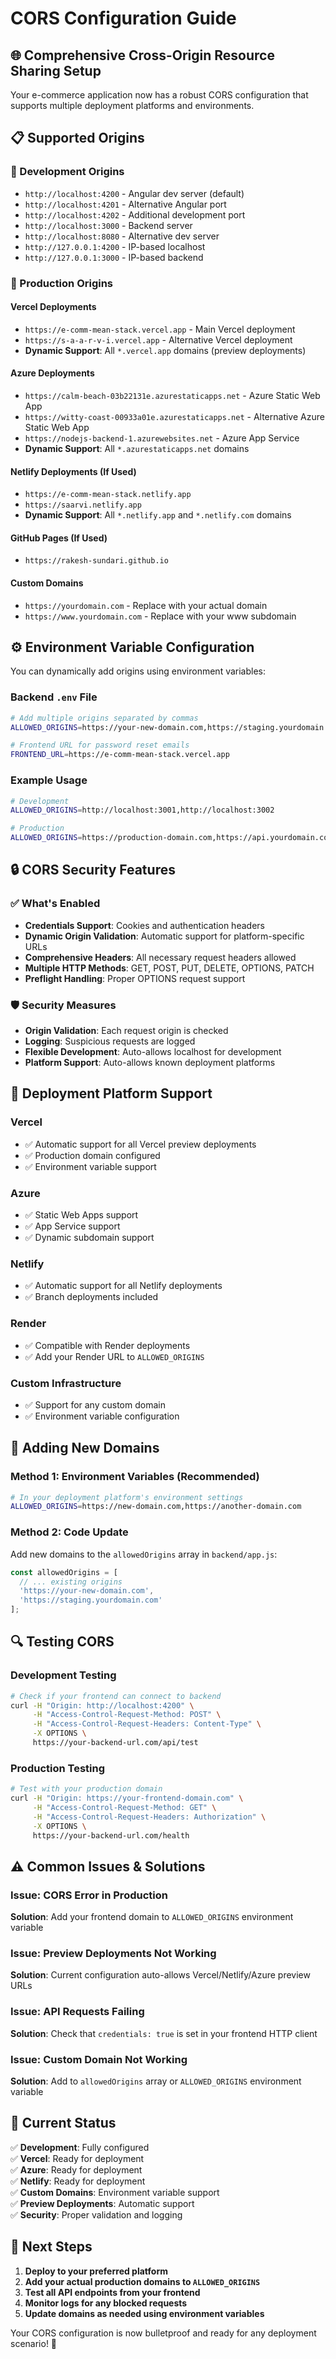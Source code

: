 # CORS Configuration Guide

## 🌐 Comprehensive Cross-Origin Resource Sharing Setup

Your e-commerce application now has a robust CORS configuration that supports multiple deployment platforms and environments.

## 📋 Supported Origins

### 🔧 Development Origins
- `http://localhost:4200` - Angular dev server (default)
- `http://localhost:4201` - Alternative Angular port
- `http://localhost:4202` - Additional development port
- `http://localhost:3000` - Backend server
- `http://localhost:8080` - Alternative dev server
- `http://127.0.0.1:4200` - IP-based localhost
- `http://127.0.0.1:3000` - IP-based backend

### 🚀 Production Origins

#### Vercel Deployments
- `https://e-comm-mean-stack.vercel.app` - Main Vercel deployment
- `https://s-a-a-r-v-i.vercel.app` - Alternative Vercel deployment
- **Dynamic Support**: All `*.vercel.app` domains (preview deployments)

#### Azure Deployments
- `https://calm-beach-03b22131e.azurestaticapps.net` - Azure Static Web App
- `https://witty-coast-00933a01e.azurestaticapps.net` - Alternative Azure Static Web App
- `https://nodejs-backend-1.azurewebsites.net` - Azure App Service
- **Dynamic Support**: All `*.azurestaticapps.net` domains

#### Netlify Deployments (If Used)
- `https://e-comm-mean-stack.netlify.app`
- `https://saarvi.netlify.app`
- **Dynamic Support**: All `*.netlify.app` and `*.netlify.com` domains

#### GitHub Pages (If Used)
- `https://rakesh-sundari.github.io`

#### Custom Domains
- `https://yourdomain.com` - Replace with your actual domain
- `https://www.yourdomain.com` - Replace with your www subdomain

## ⚙️ Environment Variable Configuration

You can dynamically add origins using environment variables:

### Backend `.env` File
```bash
# Add multiple origins separated by commas
ALLOWED_ORIGINS=https://your-new-domain.com,https://staging.yourdomain.com,https://app.yourdomain.com

# Frontend URL for password reset emails
FRONTEND_URL=https://e-comm-mean-stack.vercel.app
```

### Example Usage
```bash
# Development
ALLOWED_ORIGINS=http://localhost:3001,http://localhost:3002

# Production
ALLOWED_ORIGINS=https://production-domain.com,https://api.yourdomain.com
```

## 🔒 CORS Security Features

### ✅ What's Enabled
- **Credentials Support**: Cookies and authentication headers
- **Dynamic Origin Validation**: Automatic support for platform-specific URLs
- **Comprehensive Headers**: All necessary request headers allowed
- **Multiple HTTP Methods**: GET, POST, PUT, DELETE, OPTIONS, PATCH
- **Preflight Handling**: Proper OPTIONS request support

### 🛡️ Security Measures
- **Origin Validation**: Each request origin is checked
- **Logging**: Suspicious requests are logged
- **Flexible Development**: Auto-allows localhost for development
- **Platform Support**: Auto-allows known deployment platforms

## 🚀 Deployment Platform Support

### Vercel
- ✅ Automatic support for all Vercel preview deployments
- ✅ Production domain configured
- ✅ Environment variable support

### Azure
- ✅ Static Web Apps support
- ✅ App Service support
- ✅ Dynamic subdomain support

### Netlify
- ✅ Automatic support for all Netlify deployments
- ✅ Branch deployments included

### Render
- ✅ Compatible with Render deployments
- ✅ Add your Render URL to `ALLOWED_ORIGINS`

### Custom Infrastructure
- ✅ Support for any custom domain
- ✅ Environment variable configuration

## 📝 Adding New Domains

### Method 1: Environment Variables (Recommended)
```bash
# In your deployment platform's environment settings
ALLOWED_ORIGINS=https://new-domain.com,https://another-domain.com
```

### Method 2: Code Update
Add new domains to the `allowedOrigins` array in `backend/app.js`:
```javascript
const allowedOrigins = [
  // ... existing origins
  'https://your-new-domain.com',
  'https://staging.yourdomain.com'
];
```

## 🔍 Testing CORS

### Development Testing
```bash
# Check if your frontend can connect to backend
curl -H "Origin: http://localhost:4200" \
     -H "Access-Control-Request-Method: POST" \
     -H "Access-Control-Request-Headers: Content-Type" \
     -X OPTIONS \
     https://your-backend-url.com/api/test
```

### Production Testing
```bash
# Test with your production domain
curl -H "Origin: https://your-frontend-domain.com" \
     -H "Access-Control-Request-Method: GET" \
     -H "Access-Control-Request-Headers: Authorization" \
     -X OPTIONS \
     https://your-backend-url.com/health
```

## ⚠️ Common Issues & Solutions

### Issue: CORS Error in Production
**Solution**: Add your frontend domain to `ALLOWED_ORIGINS` environment variable

### Issue: Preview Deployments Not Working
**Solution**: Current configuration auto-allows Vercel/Netlify/Azure preview URLs

### Issue: API Requests Failing
**Solution**: Check that `credentials: true` is set in your frontend HTTP client

### Issue: Custom Domain Not Working
**Solution**: Add to `allowedOrigins` array or `ALLOWED_ORIGINS` environment variable

## 🎯 Current Status

✅ **Development**: Fully configured  
✅ **Vercel**: Ready for deployment  
✅ **Azure**: Ready for deployment  
✅ **Netlify**: Ready for deployment  
✅ **Custom Domains**: Environment variable support  
✅ **Preview Deployments**: Automatic support  
✅ **Security**: Proper validation and logging  

## 🚀 Next Steps

1. **Deploy to your preferred platform**
2. **Add your actual production domains to `ALLOWED_ORIGINS`**
3. **Test all API endpoints from your frontend**
4. **Monitor logs for any blocked requests**
5. **Update domains as needed using environment variables**

Your CORS configuration is now bulletproof and ready for any deployment scenario! 🎉
